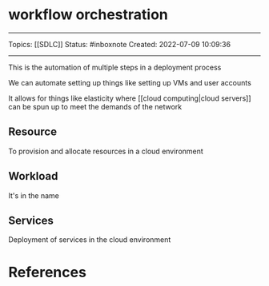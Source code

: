 # workflow orchestration
---
Topics: [[SDLC]]
Status: #inboxnote
Created: 2022-07-09 10:09:36

---

This is the automation of multiple steps in a deployment process

We can automate setting up things like setting up VMs and user accounts

It allows for things like elasticity where [[cloud computing|cloud servers]] can be spun up to meet the demands of the network

## Resource

To provision and allocate resources in a cloud environment

## Workload

It's in the name

## Services

Deployment of services in the cloud environment

# References
